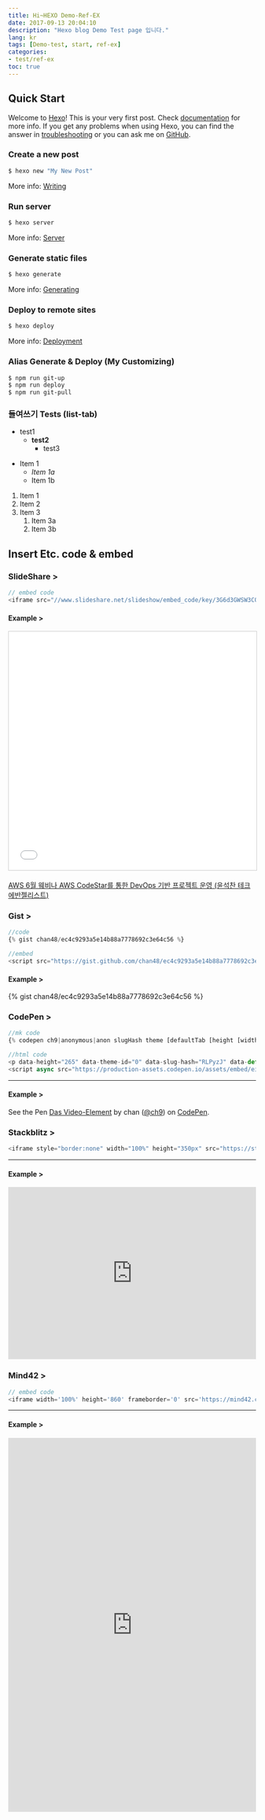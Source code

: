 ```yaml
---
title: Hi~HEXO Demo-Ref-EX
date: 2017-09-13 20:04:10
description: "Hexo blog Demo Test page 입니다."
lang: kr
tags: [Demo-test, start, ref-ex]
categories: 
- test/ref-ex
toc: true
---
```


## Quick Start

Welcome to [Hexo](https://hexo.io/)! This is your very first post. Check [documentation](https://hexo.io/docs/) for more info. If you get any problems when using Hexo, you can find the answer in [troubleshooting](https://hexo.io/docs/troubleshooting.html) or you can ask me on [GitHub](https://github.com/hexojs/hexo/issues).


### Create a new post

``` bash
$ hexo new "My New Post"
```

More info: [Writing](https://hexo.io/docs/writing.html)

### Run server

``` bash
$ hexo server
```

More info: [Server](https://hexo.io/docs/server.html)

### Generate static files

``` bash
$ hexo generate
```

More info: [Generating](https://hexo.io/docs/generating.html)


### Deploy to remote sites

``` bash
$ hexo deploy
```

More info: [Deployment](https://hexo.io/docs/deployment.html)

### Alias Generate & Deploy (My Customizing)

``` bash
$ npm run git-up
$ npm run deploy
$ npm run git-pull
```

### 들여쓰기 Tests (list-tab)
> 
- test1
	- **test2** 
    	- test3
>
* Item 1
  * *Item 1a*
  * Item 1b
>
1. Item 1
1. Item 2
1. Item 3
   1. Item 3a
   1. Item 3b


## Insert Etc. code & embed 

### SlideShare >
```js
// embed code
<iframe src="//www.slideshare.net/slideshow/embed_code/key/3G6d3GWSW3COF4" width="860" height="485" frameborder="0" marginwidth="0" marginheight="0" scrolling="no" style="border:1px solid #CCC; border-width:1px; margin-bottom:5px; max-width: 100%;" allowfullscreen> </iframe>
```

#### Example >

<iframe src="//www.slideshare.net/slideshow/embed_code/key/3G6d3GWSW3COF4" width="860" height="485" frameborder="0" marginwidth="0" marginheight="0" scrolling="no" style="border:1px solid #CCC; border-width:1px; margin-bottom:5px; max-width: 100%;" allowfullscreen> </iframe> 

[AWS 6월 웨비나  AWS CodeStar를 통한 DevOps 기반 프로젝트 운영 (윤석찬 테크에반젤리스트)](https://www.slideshare.net/awskorea/aws-code-star-devops)

### Gist >
```js
//code
{% gist chan48/ec4c9293a5e14b88a7778692c3e64c56 %}

//embed
<script src="https://gist.github.com/chan48/ec4c9293a5e14b88a7778692c3e64c56.js"></script>
```
#### Example > 

{% gist chan48/ec4c9293a5e14b88a7778692c3e64c56 %}

### CodePen > 

```js
//mk code
{% codepen ch9|anonymous|anon slugHash theme [defaultTab [height [width]]] %}

//html code
<p data-height="265" data-theme-id="0" data-slug-hash="RLPyzJ" data-default-tab="html,result" data-user="ch9" data-embed-version="2" data-pen-title="Das Video-Element" class="codepen">See the Pen <a href="https://codepen.io/ch9/pen/RLPyzJ/">Das Video-Element</a> by chan (<a href="https://codepen.io/ch9">@ch9</a>) on <a href="https://codepen.io">CodePen</a>.</p>
<script async src="https://production-assets.codepen.io/assets/embed/ei.js"></script>
```
---
#### Example > 

<p data-height="600" data-theme-id="0" data-slug-hash="RLPyzJ" data-default-tab="html,result" data-user="ch9" data-embed-version="2" data-pen-title="Das Video-Element" class="codepen">See the Pen <a href="https://codepen.io/ch9/pen/RLPyzJ/">Das Video-Element</a> by chan (<a href="https://codepen.io/ch9">@ch9</a>) on <a href="https://codepen.io">CodePen</a>.</p>
<script async src="https://production-assets.codepen.io/assets/embed/ei.js"></script>


### Stackblitz > 
```js
<iframe style="border:none" width="100%" height="350px" src="https://stackblitz.com/edit/react-sb6bgp?embed=1&file=index.js"></iframe>
```

---
#### Example > 
<iframe style="border:none" width="100%" height="350px" src="https://stackblitz.com/edit/react-sb6bgp?embed=1&file=index.js"></iframe>




### Mind42 > 

```js
// embed code
<iframe width='100%' height='860' frameborder='0' src='https://mind42.com/mindmap/58f4458e-3a87-4532-9134-e6e466ed4556?rel=embed'></iframe>
```
---
#### Example > 

<iframe width='100%' height='760' frameborder='0' src='https://mind42.com/mindmap/58f4458e-3a87-4532-9134-e6e466ed4556?rel=embed'></iframe>


